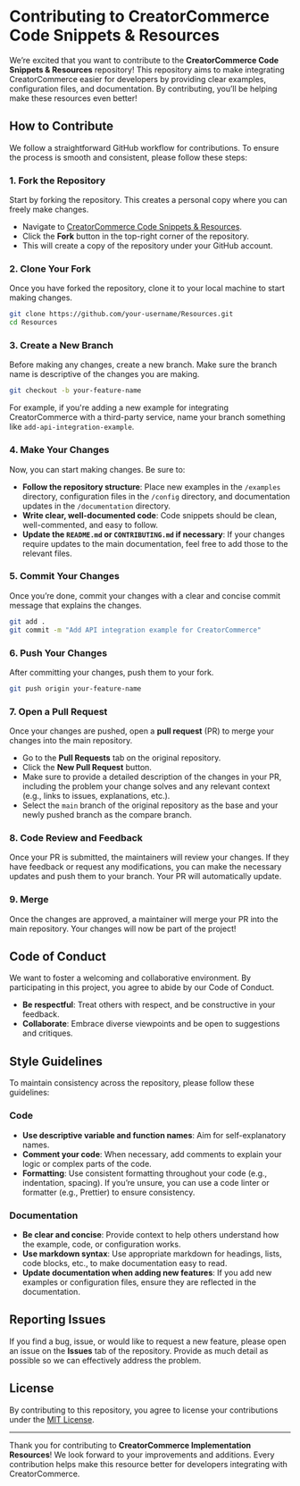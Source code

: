 # Contributing to CreatorCommerce Code Snippets & Resources

We’re excited that you want to contribute to the **CreatorCommerce Code Snippets & Resources** repository! This repository aims to make integrating CreatorCommerce easier for developers by providing clear examples, configuration files, and documentation. By contributing, you’ll be helping make these resources even better!

## How to Contribute

We follow a straightforward GitHub workflow for contributions. To ensure the process is smooth and consistent, please follow these steps:

### 1. Fork the Repository

Start by forking the repository. This creates a personal copy where you can freely make changes.

- Navigate to [CreatorCommerce Code Snippets & Resources](https://github.com/CreatorCommerce/Resources).
- Click the **Fork** button in the top-right corner of the repository.
- This will create a copy of the repository under your GitHub account.

### 2. Clone Your Fork

Once you have forked the repository, clone it to your local machine to start making changes.

```bash
git clone https://github.com/your-username/Resources.git
cd Resources
```

### 3. Create a New Branch

Before making any changes, create a new branch. Make sure the branch name is descriptive of the changes you are making.

```bash
git checkout -b your-feature-name
```

For example, if you're adding a new example for integrating CreatorCommerce with a third-party service, name your branch something like `add-api-integration-example`.

### 4. Make Your Changes

Now, you can start making changes. Be sure to:

* **Follow the repository structure**: Place new examples in the `/examples` directory, configuration files in the `/config` directory, and documentation updates in the `/documentation` directory.
* **Write clear, well-documented code**: Code snippets should be clean, well-commented, and easy to follow.
* **Update the `README.md` or `CONTRIBUTING.md` if necessary**: If your changes require updates to the main documentation, feel free to add those to the relevant files.

### 5. Commit Your Changes

Once you’re done, commit your changes with a clear and concise commit message that explains the changes.

```bash
git add .
git commit -m "Add API integration example for CreatorCommerce"
```

### 6. Push Your Changes

After committing your changes, push them to your fork.

```bash
git push origin your-feature-name
```

### 7. Open a Pull Request

Once your changes are pushed, open a **pull request** (PR) to merge your changes into the main repository.

* Go to the **Pull Requests** tab on the original repository.
* Click the **New Pull Request** button.
* Make sure to provide a detailed description of the changes in your PR, including the problem your change solves and any relevant context (e.g., links to issues, explanations, etc.).
* Select the `main` branch of the original repository as the base and your newly pushed branch as the compare branch.

### 8. Code Review and Feedback

Once your PR is submitted, the maintainers will review your changes. If they have feedback or request any modifications, you can make the necessary updates and push them to your branch. Your PR will automatically update.

### 9. Merge

Once the changes are approved, a maintainer will merge your PR into the main repository. Your changes will now be part of the project!

## Code of Conduct

We want to foster a welcoming and collaborative environment. By participating in this project, you agree to abide by our Code of Conduct.

* **Be respectful**: Treat others with respect, and be constructive in your feedback.
* **Collaborate**: Embrace diverse viewpoints and be open to suggestions and critiques.

## Style Guidelines

To maintain consistency across the repository, please follow these guidelines:

### Code

* **Use descriptive variable and function names**: Aim for self-explanatory names.
* **Comment your code**: When necessary, add comments to explain your logic or complex parts of the code.
* **Formatting**: Use consistent formatting throughout your code (e.g., indentation, spacing). If you’re unsure, you can use a code linter or formatter (e.g., Prettier) to ensure consistency.

### Documentation

* **Be clear and concise**: Provide context to help others understand how the example, code, or configuration works.
* **Use markdown syntax**: Use appropriate markdown for headings, lists, code blocks, etc., to make documentation easy to read.
* **Update documentation when adding new features**: If you add new examples or configuration files, ensure they are reflected in the documentation.

## Reporting Issues

If you find a bug, issue, or would like to request a new feature, please open an issue on the **Issues** tab of the repository. Provide as much detail as possible so we can effectively address the problem.

## License

By contributing to this repository, you agree to license your contributions under the [MIT License](LICENSE).

---

Thank you for contributing to **CreatorCommerce Implementation Resources**! We look forward to your improvements and additions. Every contribution helps make this resource better for developers integrating with CreatorCommerce.
